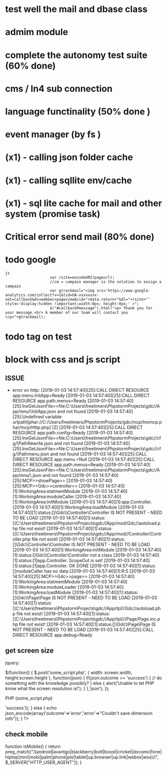 # test well the mail and dbase class 
# admim module 
# complete the autonomy test suite (60% done)
# cms / ln4 sub connection 
# language functinality (50% done )
# event manager (by fs )
# (x1) - calling json folder cache
# (x1) - calling sqllite env/cache
# (x1) - sql lite cache for mail and other system (promise task)
# Critical error send mail (80% done)
# todo google 
    js 
                        var rsite=encodeURI(pageurl);
                        //cm = campain manager is the solution to assign a campain 
                        var gtrackmail="<img src='https://www.google-analytics.com/collect?v=1&tid=UA-xxxxxxxx-x&t=callback&ds=web&ec=pageview&cid="+data.return+"&dl="+rsite+"' style='display:hidden !important;width:0px; height:0px;' >";
                        $("#callbackPmessage").html("<p> Thank you for your message.<br> A member of our team will contact you </p>"+gtrackmail);
# todo tag on test 
# block with css and js script 
## ISSUE
*  error on http:
[2019-01-03 14:57:40][25]:CALL DIRECT RESOURCE app.menu.InitApp=Ready
[2019-01-03 14:57:40][25]:CALL DIRECT RESOURCE app.path.menus=Ready
[2019-01-03 14:57:40][25]:lnxGetJsonFile>>file:C:\\Users\\freetimers\\PhpstormProjects\\gdc//App/mnu/\\InitApp.json and not found
[2019-01-03 14:57:40][25]:Undefined variable: urlpath[phar://C:/Users/freetimers/PhpstormProjects/gdc/mcp/lnxmcp.phar/mcp/Http.php] [2]
[2019-01-03 14:57:40][25]:CALL DIRECT RESOURCE app.path.config=Ready
[2019-01-03 14:57:40][25]:lnxGetJsonFile>>file:C:\\Users\\freetimers\\PhpstormProjects\\gdc//cfg/\\PathRewrite.json and not found
[2019-01-03 14:57:40][25]:lnxGetJsonFile>>file:C:\\Users\\freetimers\\PhpstormProjects\\gdc//cfg/\\Pathmenu.json and not found
[2019-01-03 14:57:40][25]:CALL DIRECT RESOURCE app.menu.=Null
[2019-01-03 14:57:40][25]:CALL DIRECT RESOURCE app.path.menus=Ready
[2019-01-03 14:57:40][25]:lnxGetJsonFile>>file:C:\\Users\\freetimers\\PhpstormProjects\\gdc//App/mnu/\\.json and not found
[2019-01-03 14:57:40][25]:MCP>>showPage>>
[2019-01-03 14:57:40][25]:MCP>>Gdc>>controller>>
[2019-01-03 14:57:40][1]:WorkingArea:statmentModule
[2019-01-03 14:57:40][1]:WorkingArea:moduleCaller
[2019-01-03 14:57:40][1]:WorkingArea:initModule
[2019-01-03 14:57:40][1]:app.Controller.
[2019-01-03 14:57:40][1]:WorkingArea:loadModule
[2019-01-03 14:57:40][1]:status:[]\\Gdc\\\\Controller\\Controller IS NOT PRESENT - NEED TO BE LOAD
[2019-01-03 14:57:40][1]:status:[]C:\\Users\\freetimers\\PhpstormProjects\\gdc//App/mod/Gdc//autoload.php file not exist!
[2019-01-03 14:57:40][1]:status:[]C:\\Users\\freetimers\\PhpstormProjects\\gdc//App/mod//Controller/Controller.php file not exist!
[2019-01-03 14:57:40][1]:status:[]\\Gdc\\\\Controller\\Controller IS NOT PRESENT - NEED TO BE LOAD
[2019-01-03 14:57:40][1]:WorkingArea:initModule
[2019-01-03 14:57:40][1]:status:[]Gdc\\\\Controller\\Controller not a class
[2019-01-03 14:57:40][1]:status:[1]app.Controller. ScopeOut is set!
[2019-01-03 14:57:40][1]:status:[1]app.Controller. OK DONE
[2019-01-03 14:57:40][1]:status:[]moduleCaller has no data
[2019-01-03 14:57:40][1]:R:5
[2019-01-03 14:57:40][25]:MCP>>Gdc>>page>>
[2019-01-03 14:57:40][1]:WorkingArea:statmentModule
[2019-01-03 14:57:40][1]:WorkingArea:moduleLoader
[2019-01-03 14:57:40][1]:WorkingArea:loadModule
[2019-01-03 14:57:40][1]:status:[]\\Gdc\\\\Page\\Page IS NOT PRESENT - NEED TO BE LOAD
[2019-01-03 14:57:40][1]:status:[]C:\\Users\\freetimers\\PhpstormProjects\\gdc//App/tpl//Gdc//autoload.php file not exist!
[2019-01-03 14:57:40][1]:status:[]C:\\Users\\freetimers\\PhpstormProjects\\gdc//App/tpl///Page/Page.inc.php file not exist!
[2019-01-03 14:57:40][1]:status:[]\\Gdc\\\\Page\\Page IS NOT PRESENT - NEED TO BE LOAD
[2019-01-03 14:57:40][25]:CALL DIRECT RESOURCE app.debug=Ready

## get screen size 
jquery:

$(function() {
    $.post('some_script.php', { width: screen.width, height:screen.height }, function(json) {
        if(json.outcome == 'success') {
            // do something with the knowledge possibly?
        } else {
            alert('Unable to let PHP know what the screen resolution is!');
        }
    },'json');
});

PHP (some_script.php)

<?php
// For instance, you can do something like this:
if(isset($_POST['width']) && isset($_POST['height'])) {
    $_SESSION['screen_width'] = $_POST['width'];
    $_SESSION['screen_height'] = $_POST['height'];
    echo json_encode(array('outcome'=>'success'));
} else {
    echo json_encode(array('outcome'=>'error','error'=>"Couldn't save dimension info"));
}
?>
## check mobile 
function isMobile() {
    return preg_match("/(android|avantgo|blackberry|bolt|boost|cricket|docomo|fone|hiptop|mini|mobi|palm|phone|pie|tablet|up\.browser|up\.link|webos|wos)/i", $_SERVER["HTTP_USER_AGENT"]);
}